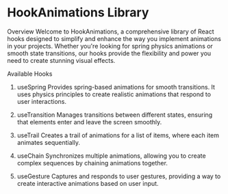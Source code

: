 # HookAnimations Library
Overview
Welcome to HookAnimations, a comprehensive library of React hooks designed to simplify and enhance the way you implement animations in your projects. Whether you're looking for spring physics animations or smooth state transitions, our hooks provide the flexibility and power you need to create stunning visual effects.

Available Hooks
1. useSpring
Provides spring-based animations for smooth transitions. It uses physics principles to create realistic animations that respond to user interactions.

2. useTransition
Manages transitions between different states, ensuring that elements enter and leave the screen smoothly.

3. useTrail
Creates a trail of animations for a list of items, where each item animates sequentially.

4. useChain
Synchronizes multiple animations, allowing you to create complex sequences by chaining animations together.

5. useGesture
Captures and responds to user gestures, providing a way to create interactive animations based on user input.